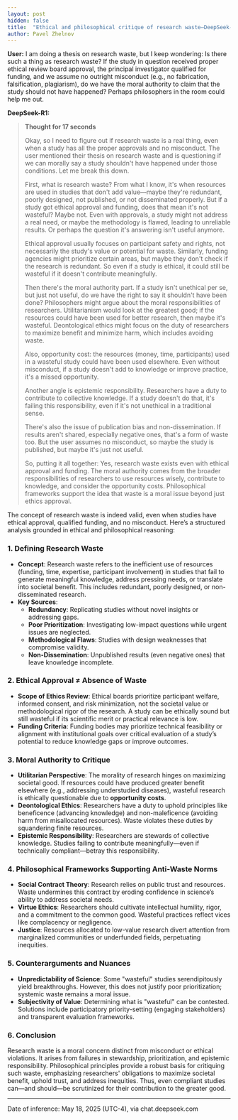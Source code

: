 ```yaml
---
layout: post
hidden: false
title:  "Ethical and philosophical critique of research waste—DeepSeek-R1"
author: Pavel Zhelnov
---
```


**User:** I am doing a thesis on research waste, but I keep wondering: Is there such a thing as research waste? If the study in question received proper ethical review board approval, the principal investigator qualified for funding, and we assume no outright misconduct (e.g., no fabrication, falsification, plagiarism), do we have the moral authority to claim that the study should not have happened? Perhaps philosophers in the room could help me out.

**DeepSeek-R1:**

> **Thought for 17 seconds**
> 
> Okay, so I need to figure out if research waste is a real thing, even when a study has all the proper approvals and no misconduct. The user mentioned their thesis on research waste and is questioning if we can morally say a study shouldn't have happened under those conditions. Let me break this down.
> 
> First, what is research waste? From what I know, it's when resources are used in studies that don't add value—maybe they're redundant, poorly designed, not published, or not disseminated properly. But if a study got ethical approval and funding, does that mean it's not wasteful? Maybe not. Even with approvals, a study might not address a real need, or maybe the methodology is flawed, leading to unreliable results. Or perhaps the question it's answering isn't useful anymore.
> 
> Ethical approval usually focuses on participant safety and rights, not necessarily the study's value or potential for waste. Similarly, funding agencies might prioritize certain areas, but maybe they don't check if the research is redundant. So even if a study is ethical, it could still be wasteful if it doesn't contribute meaningfully.
> 
> Then there's the moral authority part. If a study isn't unethical per se, but just not useful, do we have the right to say it shouldn't have been done? Philosophers might argue about the moral responsibilities of researchers. Utilitarianism would look at the greatest good; if the resources could have been used for better research, then maybe it's wasteful. Deontological ethics might focus on the duty of researchers to maximize benefit and minimize harm, which includes avoiding waste.
> 
> Also, opportunity cost: the resources (money, time, participants) used in a wasteful study could have been used elsewhere. Even without misconduct, if a study doesn't add to knowledge or improve practice, it's a missed opportunity.
> 
> Another angle is epistemic responsibility. Researchers have a duty to contribute to collective knowledge. If a study doesn't do that, it's failing this responsibility, even if it's not unethical in a traditional sense.
> 
> There's also the issue of publication bias and non-dissemination. If results aren't shared, especially negative ones, that's a form of waste too. But the user assumes no misconduct, so maybe the study is published, but maybe it's just not useful.
> 
> So, putting it all together: Yes, research waste exists even with ethical approval and funding. The moral authority comes from the broader responsibilities of researchers to use resources wisely, contribute to knowledge, and consider the opportunity costs. Philosophical frameworks support the idea that waste is a moral issue beyond just ethics approval.

The concept of research waste is indeed valid, even when studies have ethical approval, qualified funding, and no misconduct. Here’s a structured analysis grounded in ethical and philosophical reasoning:

### 1. **Defining Research Waste**
   - **Concept**: Research waste refers to the inefficient use of resources (funding, time, expertise, participant involvement) in studies that fail to generate meaningful knowledge, address pressing needs, or translate into societal benefit. This includes redundant, poorly designed, or non-disseminated research.
   - **Key Sources**: 
     - **Redundancy**: Replicating studies without novel insights or addressing gaps.
     - **Poor Prioritization**: Investigating low-impact questions while urgent issues are neglected.
     - **Methodological Flaws**: Studies with design weaknesses that compromise validity.
     - **Non-Dissemination**: Unpublished results (even negative ones) that leave knowledge incomplete.

### 2. **Ethical Approval ≠ Absence of Waste**
   - **Scope of Ethics Review**: Ethical boards prioritize participant welfare, informed consent, and risk minimization, not the societal value or methodological rigor of the research. A study can be ethically sound but still wasteful if its scientific merit or practical relevance is low.
   - **Funding Criteria**: Funding bodies may prioritize technical feasibility or alignment with institutional goals over critical evaluation of a study’s potential to reduce knowledge gaps or improve outcomes.

### 3. **Moral Authority to Critique**
   - **Utilitarian Perspective**: The morality of research hinges on maximizing societal good. If resources could have produced greater benefit elsewhere (e.g., addressing understudied diseases), wasteful research is ethically questionable due to **opportunity costs**.
   - **Deontological Ethics**: Researchers have a duty to uphold principles like beneficence (advancing knowledge) and non-maleficence (avoiding harm from misallocated resources). Waste violates these duties by squandering finite resources.
   - **Epistemic Responsibility**: Researchers are stewards of collective knowledge. Studies failing to contribute meaningfully—even if technically compliant—betray this responsibility.

### 4. **Philosophical Frameworks Supporting Anti-Waste Norms**
   - **Social Contract Theory**: Research relies on public trust and resources. Waste undermines this contract by eroding confidence in science’s ability to address societal needs.
   - **Virtue Ethics**: Researchers should cultivate intellectual humility, rigor, and a commitment to the common good. Wasteful practices reflect vices like complacency or negligence.
   - **Justice**: Resources allocated to low-value research divert attention from marginalized communities or underfunded fields, perpetuating inequities.

### 5. **Counterarguments and Nuances**
   - **Unpredictability of Science**: Some "wasteful" studies serendipitously yield breakthroughs. However, this does not justify poor prioritization; systemic waste remains a moral issue.
   - **Subjectivity of Value**: Determining what is "wasteful" can be contested. Solutions include participatory priority-setting (engaging stakeholders) and transparent evaluation frameworks.

### 6. **Conclusion**
Research waste is a moral concern distinct from misconduct or ethical violations. It arises from failures in stewardship, prioritization, and epistemic responsibility. Philosophical principles provide a robust basis for critiquing such waste, emphasizing researchers' obligations to maximize societal benefit, uphold trust, and address inequities. Thus, even compliant studies can—and should—be scrutinized for their contribution to the greater good.

---

Date of inference: May 18, 2025 (UTC-4), via chat.deepseek.com
